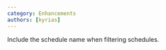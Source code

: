 ```yaml
---
category: Enhancements
authors: [kyrias]
---
```


Include the schedule name when filtering schedules.
